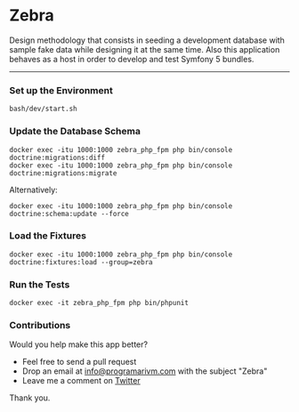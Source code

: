 # Zebra

Design methodology that consists in seeding a development database with sample fake data while designing it at the same time. Also this application behaves as a host in order to develop and test Symfony 5 bundles.

---

### Set up the Environment

    bash/dev/start.sh

### Update the Database Schema

    docker exec -itu 1000:1000 zebra_php_fpm php bin/console doctrine:migrations:diff
    docker exec -itu 1000:1000 zebra_php_fpm php bin/console doctrine:migrations:migrate

Alternatively:

    docker exec -itu 1000:1000 zebra_php_fpm php bin/console doctrine:schema:update --force

### Load the Fixtures

    docker exec -itu 1000:1000 zebra_php_fpm php bin/console doctrine:fixtures:load --group=zebra

### Run the Tests

    docker exec -it zebra_php_fpm php bin/phpunit

### Contributions

Would you help make this app better?

- Feel free to send a pull request
- Drop an email at info@programarivm.com with the subject "Zebra"
- Leave me a comment on [Twitter](https://twitter.com/programarivm)

Thank you.
